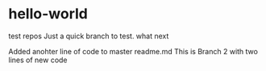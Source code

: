 # hello-world
test repos
Just a quick branch to test.
what next

Added anohter line of code to master readme.md
This is Branch 2 with
two lines of new code
